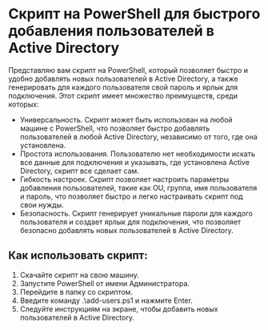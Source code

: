 <!DOCTYPE html>
<html lang="en">
<head>
	<meta charset="UTF-8">
	<title>Скрипт на PowerShell для быстрого добавления пользователей в Active Directory</title>
</head>
<body>
	<h1>Скрипт на PowerShell для быстрого добавления пользователей в Active Directory</h1>
	<p>Представляю вам скрипт на PowerShell, который позволяет быстро и удобно добавлять новых пользователей в Active Directory, а также генерировать для каждого пользователя свой пароль и ярлык для подключения. Этот скрипт имеет множество преимуществ, среди которых:</p>
	<ul>
		<li>Универсальность. Скрипт может быть использован на любой машине с PowerShell, что позволяет быстро добавлять пользователей в любой Active Directory, независимо от того, где она установлена.</li>
		<li>Простота использования. Пользователю нет необходимости искать все данные для подключения и указывать, где установлена Active Directory, скрипт все сделает сам.</li>
		<li>Гибкость настроек. Скрипт позволяет настроить параметры добавления пользователей, такие как OU, группа, имя пользователя и пароль, что позволяет быстро и легко настраивать скрипт под свои нужды.</li>
		<li>Безопасность. Скрипт генерирует уникальные пароли для каждого пользователя и создает ярлык для подключения, что позволяет безопасно добавлять новых пользователей в Active Directory.</li>
	</ul>
	<h2>Как использовать скрипт:</h2>
	<ol>
		<li>Скачайте скрипт на свою машину.</li>
		<li>Запустите PowerShell от имени Администратора.</li>
		<li>Перейдите в папку со скриптом.</li>
		<li>Введите команду .\add-users.ps1 и нажмите Enter.</li>
		<li>Следуйте инструкциям на экране, чтобы добавить новых пользователей в Active Directory.</li>
	</ol>
</body>
</html>
